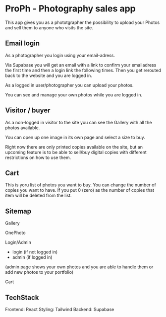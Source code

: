 # ProPh - Photography sales app

This app gives you as a phototgrapher the possibility to upload your Photos and sell them to anyone who visits the site.

## Email login

As a photographer you login using your email-adress.

Via Supabase you will get an email with a link to confirm your emailadress the first time and then a login link the following times. Then you get rerouted back to the website and you are logged in.

As a logged in user/photographer you can upload your photos.

You can see and manage your own photos while you are logged in.

## Visitor / buyer

As a non-logged in visitor to the site you can see the Gallery with all the photos available.

You can open up one image in its own page and select a size to buy.

Right now there are only printed copies available on the site, but an upcoming feature is to be able to sell/buy digital copies with different restrictions on how to use them.

## Cart

This is yoru list of photos you want to buy. You can change the number of copies you want to have. If you put 0 (zero) as the number of copies that item will be deleted from the list.

## Sitemap

Gallery

OnePhoto

Login/Admin

- login (if not logged in)
- admin (if logged in)

(admin page shows your own photos and you are able to handle them or add new photos to your portfolio)

Cart

## TechStack

Frontend: React
Styling: Tailwind
Backend: Supabase
